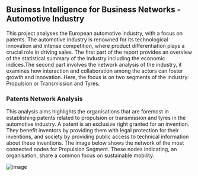 ## Business Intelligence for Business Networks - Automotive Industry
This project analyses the European automotive industry, with a focus on patents. The automotive industry is renowned for its technological innovation and intense competition, where product differentiation plays a crucial role in driving sales. The first part of the report provides an overview of the statistical summary of the industry including the economic indices.The second part involves the network analysis of the industry, it examines how interaction and collaboration among the actors can foster growth and innovation. Here, the focus is on two segments of the industry: Propulsion or Transmission and Tyres.

### Patents Network Analysis
This analysis aims highlights the organisations that are foremost in establishing patents related to propulsion or transmission and tyres in the automotive industry. A patent is an exclusive right granted for an invention. They benefit inventors by providing them with legal protection for their inventions, and society by providing public access to technical information about these inventions. The image below shows the network of the most connected nodes for Propulsion Segment. These nodes indicating, an organisation, share a common focus on sustainable mobility.

![image](https://github.com/user-attachments/assets/f0172863-4978-40db-916e-1e610851df35)
